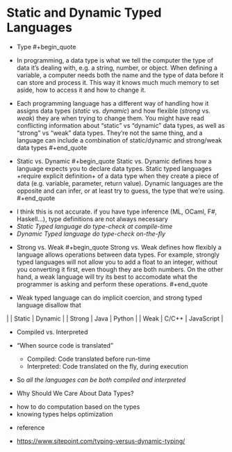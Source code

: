 # Static and Dynamic Typed Languages


* Type
#+begin_quote
- In programming, a data type is what we tell the computer the type of data it’s dealing with, e.g. a string, number, or object. When defining a variable, a computer needs both the name and the type of data before it can store and process it. This way it knows much much memory to set aside, how to access it and how to change it.

- Each programming language has a different way of handling how it assigns data types (*static* vs. *dynamic*) and how flexible (*strong* vs. *weak*) they are when trying to change them. You might have read conflicting information about “static” vs “dynamic” data types, as well as “strong” vs “weak” data types. They’re not the same thing, and a language can include a combination of static/dynamic and strong/weak data types
#+end_quote

* Static vs. Dynamic
#+begin_quote
Static vs. Dynamic defines how a language expects you to declare data types. Static typed languages +require explicit definition+ of a data type when they create a piece of data (e.g. variable, parameter, return value). Dynamic languages are the opposite and can infer, or at least try to guess, the type that we’re using.
#+end_quote

- I think this is not accurate. if you have type inference (ML, OCaml, F#, Haskell...), type definitions are not always necessary
- *Static Typed language do type-check at compile-time*
- *Dynamic Typed language do type-check on-the-fly*

* Strong vs. Weak
#+begin_quote
Strong vs. Weak defines how flexibly a language allows operations between data types. For example, strongly typed languages will not allow you to add a float to an integer, without you converting it first, even though they are both numbers. On the other hand, a weak language will try its best to accomodate what the programmer is asking and perform these operations.
#+end_quote

- Weak typed language can do implicit coercion, and strong typed language disallow that


|        | Static | Dynamic    |
| Strong | Java   | Python     |
| Weak   | C/C++  | JavaScript |


* Compiled vs. Interpreted
- “When source code is translated”

  - Compiled: Code translated before run-time
  - Interpreted: Code translated on the fly, during execution

- So *all the languages can be both compiled and interpreted*

* Why Should We Care About Data Types?
- how to do computation based on the types
- knowing types helps optimization

* reference
- https://www.sitepoint.com/typing-versus-dynamic-typing/

